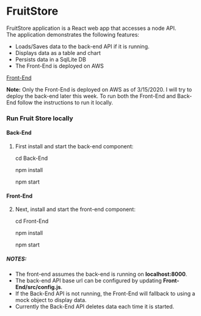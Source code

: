 # FruitStore

FruitStore application is a React web app that accesses a node API.  
The application demonstrates the following features:

<ul>
   <li>Loads/Saves data to the back-end API if it is running.</li>
   <li>Displays data as a table and chart</li>   
   <li>Persists data in a SqlLite DB</li>   
   <li>The Front-End is deployed on AWS</li>
</uL>

[Front-End](https://master.d3jzwg8oxiglpc.amplifyapp.com/)

<b>Note:</b> Only the Front-End is deployed on AWS as of 3/15/2020. I will try to deploy the back-end later this week. To run both the Front-End and Back-End follow the instructions to run it locally.</p>
   
### Run Fruit Store locally

#### Back-End
1. First install and start the back-end component:

   cd Back-End
   
   npm install
   
   npm start

#### Front-End
2. Next, install and start the front-end component:

   cd Front-End
   
   npm install
   
   npm start

##### NOTES: 
<ul>
   <li>The front-end assumes the back-end is running on <b>localhost:8000</b>.</li>
   <li>The back-end API base url can be configured by updating <b>Front-End/src/config.js</b>.</li>
   <li>If the Back-End API is not running, the Front-End will fallback to using a mock object to display data.</li>
   <li>Currently the Back-End API deletes data each time it is started.</li>
</ul>

